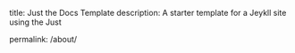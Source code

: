 title: Just the Docs Template
description: A starter template for a Jeykll site using the Just

permalink: /about/